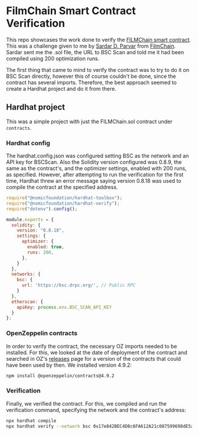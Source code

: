 # FilmChain Smart Contract Verification

This repo showcases the work done to verify the [FILMChain smart contract](https://bscscan.com/address/0x17e842bec4d8c6fa612a21c087599698de5afd0a#code). This was a challenge given to me by [Sardar D. Parvar](https://www.linkedin.com/in/sardar-d-parvar/) from [FilmChain](https://filmchain.xyz/). Sardar sent me the .sol file, the URL to BSC Scan and told me it had been compiled using 200 optimization runs.

The first thing that came to mind to verify the contract was to try to do it on BSC Scan directly, however this of course couldn't be done, since the contract has several imports. Therefore, the best approach seemed to create a Hardhat project and do it from there.

## Hardhat project

This was a simple project with just the FILMChain.sol contract under `contracts`. 

### Hardhat config

The hardhat.config.json was configured setting BSC as the network and an API key for BSCScan. Also the Solidity version configured was 0.8.9, the same as the contract's, and the optimizer settings, enabled with 200 runs, as specified. However, after attempting to run the verification for the first time, Hardhat threw an error message saying version 0.8.18 was used to compile the contract at the specified address.

```JavaScript
require("@nomicfoundation/hardhat-toolbox");
require("@nomicfoundation/hardhat-verify");
require("dotenv").config();

module.exports = {
  solidity: {
    version: "0.8.18",
    settings: {
      optimizer: {
        enabled: true,
        runs: 200,
      },
    }
  },
  networks: {
    bsc: {
      url: 'https://bsc.drpc.org/', // Public RPC
    }
  },
  etherscan: {
    apiKey: process.env.BSC_SCAN_API_KEY
  }
};
```

### OpenZeppelin contracts

In order to verify the contract, the necessary OZ imports needed to be installed. For this, we looked at the date of deployment of the contract and searched in OZ's [releases](https://github.com/OpenZeppelin/openzeppelin-contracts/releases) page for a version of the contracts that could have been used by then. We installed version 4.9.2:
```bash
npm install @openzeppelin/contracts@4.9.2
```

### Verification

Finally, we verified the contract. For this, we compiled and run the verification command, specifying the network and the contract's address:
```bash
npx hardhat compile
npx hardhat verify --network bsc 0x17e842BEC4D8c6FA612A21c087599698dE5aFd0a
```
